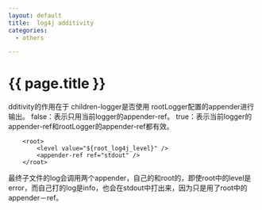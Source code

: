 ```yaml
---
layout: default
title:  log4j additivity
categories:
  - others

---
```

# {{ page.title }}

dditivity的作用在于 children-logger是否使用 rootLogger配置的appender进行输出。
false：表示只用当前logger的appender-ref。
true：表示当前logger的appender-ref和rootLogger的appender-ref都有效。
		
		<root>
			<level value="${root_log4j_level}" />
			<appender-ref ref="stdout" />
		</root>	

最终子文件的log会调用两个appender，自己的和root的，即使root中的level是error，而自己打的log是info，也会在stdout中打出来，因为只是用了root中的appender－ref。
